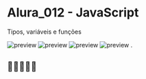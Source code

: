 # Alura_012 - JavaScript
Tipos, variáveis e funções

![preview](https://7h14g0d.github.io/Alura_012/imagens/print01.png)
![preview](https://7h14g0d.github.io/Alura_012/imagens/print02.png)
![preview](https://7h14g0d.github.io/Alura_012/imagens/print03.png)
![preview](https://7h14g0d.github.io/Alura_012/imagens/Certificado.png)
.

## 💛💛💛💛💛 
